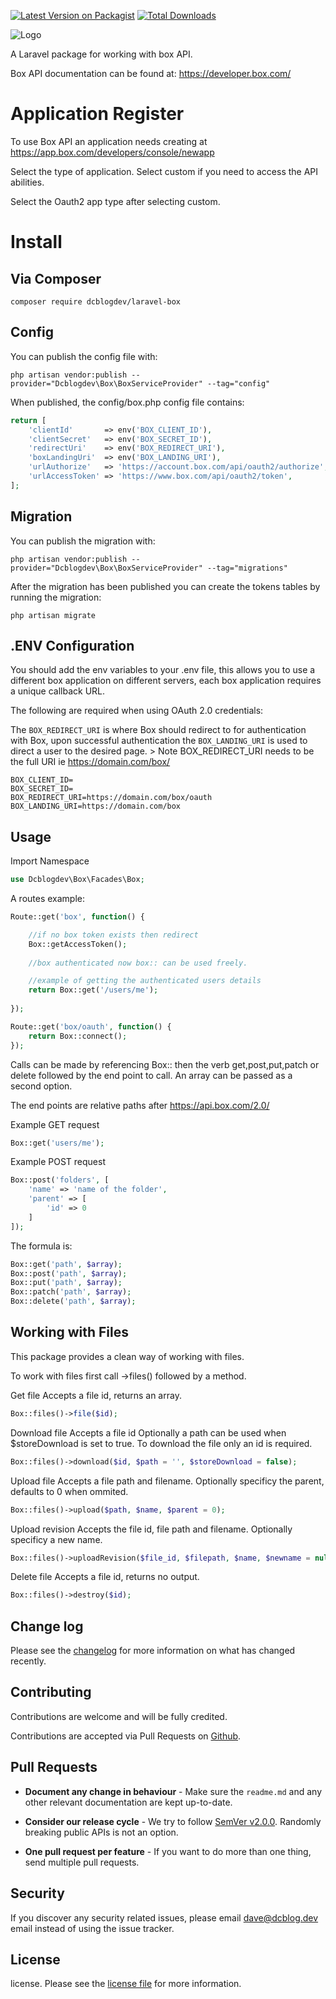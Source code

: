 [![Latest Version on Packagist](https://img.shields.io/packagist/v/dcblogdev/laravel-box.svg?style=flat-square)](https://packagist.org/packages/dcblogdev/laravel-box)
[![Total Downloads](https://img.shields.io/packagist/dt/dcblogdev/laravel-box.svg?style=flat-square)](https://packagist.org/packages/dcblogdev/laravel-box)

![Logo](https://repository-images.githubusercontent.com/145237952/11826600-494d-11eb-88fa-264ef0affd6b)

A Laravel package for working with box API.

Box API documentation can be found at:
https://developer.box.com/

# Application Register

To use Box API an application needs creating at https://app.box.com/developers/console/newapp

Select the type of application. Select custom if you need to access the API abilities.

Select the Oauth2 app type after selecting custom.

# Install

## Via Composer

```
composer require dcblogdev/laravel-box
```

## Config

You can publish the config file with:

```
php artisan vendor:publish --provider="Dcblogdev\Box\BoxServiceProvider" --tag="config"
```

When published, the config/box.php config file contains:

```php
return [
    'clientId'       => env('BOX_CLIENT_ID'),
    'clientSecret'   => env('BOX_SECRET_ID'),
    'redirectUri'    => env('BOX_REDIRECT_URI'),
    'boxLandingUri'  => env('BOX_LANDING_URI'),
    'urlAuthorize'   => 'https://account.box.com/api/oauth2/authorize',
    'urlAccessToken' => 'https://www.box.com/api/oauth2/token',
];
```

## Migration

You can publish the migration with:

```
php artisan vendor:publish --provider="Dcblogdev\Box\BoxServiceProvider" --tag="migrations"
```

After the migration has been published you can create the tokens tables by running the migration:

```
php artisan migrate
```

## .ENV Configuration

You should add the env variables to your .env file, this allows you to use a different box application on different servers, each box application requires a unique callback URL.

The following are required when using OAuth 2.0 credentials:

The `BOX_REDIRECT_URI` is where Box should redirect to for authentication with Box, upon successful authentication the `BOX_LANDING_URI` is used to direct a user to the desired page. > Note BOX_REDIRECT_URI needs to be the full URI ie https://domain.com/box/


```
BOX_CLIENT_ID=
BOX_SECRET_ID=
BOX_REDIRECT_URI=https://domain.com/box/oauth
BOX_LANDING_URI=https://domain.com/box
```

## Usage


Import Namespace

```php
use Dcblogdev\Box\Facades\Box;
```

A routes example:

```php
Route::get('box', function() {

    //if no box token exists then redirect
    Box::getAccessToken(); 
    
    //box authenticated now box:: can be used freely.

    //example of getting the authenticated users details
    return Box::get('/users/me');
    
});

Route::get('box/oauth', function() {
    return Box::connect();
});
```

Calls can be made by referencing Box:: then the verb get,post,put,patch or delete followed by the end point to call. An array can be passed as a second option.

The end points are relative paths after https://api.box.com/2.0/

Example GET request

```php
Box::get('users/me');
```

Example POST request

```php
Box::post('folders', [
    'name' => 'name of the folder',
    'parent' => [
        'id' => 0
    ]
]);
```

The formula is:

```php
Box::get('path', $array);
Box::post('path', $array);
Box::put('path', $array);
Box::patch('path', $array);
Box::delete('path', $array);
```
## Working with Files

This package provides a clean way of working with files.

To work with files first call ->files() followed by a method.

Get file
Accepts a file id, returns an array.

```php
Box::files()->file($id);
```

Download file
Accepts a file id Optionally a path can be used when $storeDownload is set to true. To download the file only an id is required.

```php
Box::files()->download($id, $path = '', $storeDownload = false);
```

Upload file
Accepts a file path and filename. Optionally specificy the parent, defaults to 0 when ommited.

```php
Box::files()->upload($path, $name, $parent = 0);
```

Upload revision
Accepts the file id, file path and filename. Optionally specificy a new name.

```php
Box::files()->uploadRevision($file_id, $filepath, $name, $newname = null);
```

Delete file
Accepts a file id, returns no output.

```php
Box::files()->destroy($id);
```

## Change log

Please see the [changelog][3] for more information on what has changed recently.

## Contributing

Contributions are welcome and will be fully credited.

Contributions are accepted via Pull Requests on [Github][4].

## Pull Requests

- **Document any change in behaviour** - Make sure the `readme.md` and any other relevant documentation are kept up-to-date.

- **Consider our release cycle** - We try to follow [SemVer v2.0.0][5]. Randomly breaking public APIs is not an option.

- **One pull request per feature** - If you want to do more than one thing, send multiple pull requests.

## Security

If you discover any security related issues, please email dave@dcblog.dev email instead of using the issue tracker.

## License

license. Please see the [license file][6] for more information.

[3]:    changelog.md
[4]:    https://github.com/dcblogdev/laravel-box
[5]:    http://semver.org/
[6]:    license.md
